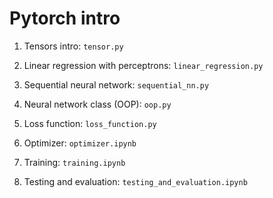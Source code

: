 # Pytorch intro

1. Tensors intro: `tensor.py`

2. Linear regression with perceptrons: `linear_regression.py`

3. Sequential neural network: `sequential_nn.py`

4. Neural network class (OOP): `oop.py`

5. Loss function: `loss_function.py`

6. Optimizer: `optimizer.ipynb`

7. Training: `training.ipynb`

8. Testing and evaluation: `testing_and_evaluation.ipynb`
